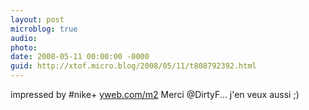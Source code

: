 ```yaml
---
layout: post
microblog: true
audio: 
photo: 
date: 2008-05-11 00:00:00 -0000
guid: http://xtof.micro.blog/2008/05/11/t808792392.html
---
```

impressed by #nike+ [yweb.com/m2](http://yweb.com/m2) Merci @DirtyF...  j'en veux aussi ;)
